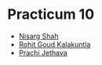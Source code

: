 # Practicum 10
- [Nisarg Shah](https://github.com/nisarg0606)
- [Rohit Goud Kalakuntla](https://github.com/rohit2905)
- [Prachi Jethava](https://github.com/prachi1211)

